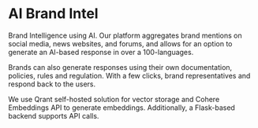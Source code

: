# AI Brand Intel
Brand Intelligence using AI. Our platform aggregates brand mentions on social media, news websites, and forums, and allows for an option to generate an AI-based response in over a 100-languages.

Brands can also generate responses using their own documentation, policies, rules and regulation. With a few clicks, brand representatives and respond back to the users. 

We use Qrant self-hosted solution for vector storage and Cohere Embeddings API to generate embeddings. Additionally, a Flask-based backend supports API calls.

